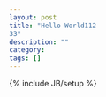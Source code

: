 ```yaml
---
layout: post
title: "Hello World112
33"
description: ""
category: 
tags: []
---
```

{% include JB/setup %}
